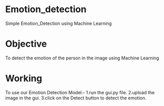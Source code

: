 # Emotion_detection
Simple Emotion_Detection using Machine Learning
# Objective
To detect the emotion of the person in the image using Machine Learning
# Working
To use our Emotion Detection Model:-
1.run the gui.py file.
2.upload the image in the gui.
3.click on the Detect button to detect the emotion.
